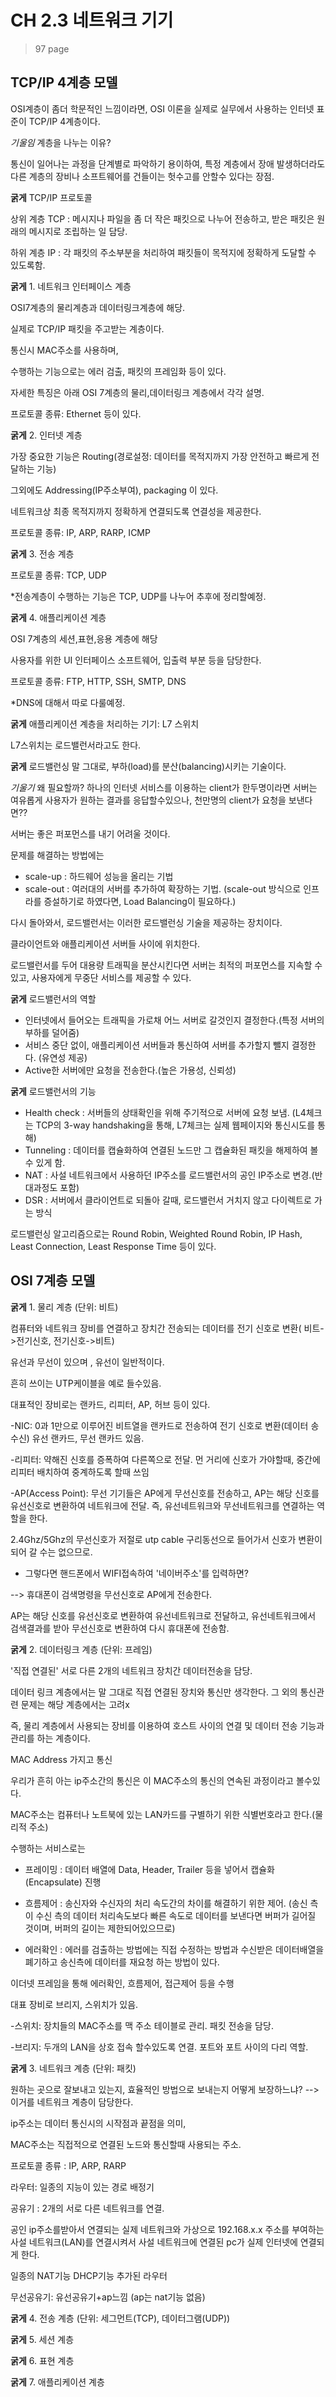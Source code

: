# CH 2.3 네트워크 기기

> 97 page


## TCP/IP 4계층 모델
OSI계층이 좀더 학문적인 느낌이라면, OSI 이론을 실제로 실무에서 사용하는 인터넷 표준이 TCP/IP 4계층이다.

 

*기울임* 계층을 나누는 이유?

통신이 일어나는 과정을 단계별로 파악하기 용이하여, 특정 계층에서 장애 발생하더라도 다른 계층의 장비나 소프트웨어를 건들이는 헛수고를 안할수 있다는 장점.

 

**굵게** TCP/IP 프로토콜

상위 계층 TCP : 메시지나 파일을 좀 더 작은 패킷으로 나누어 전송하고, 받은 패킷은 원래의 메시지로 조립하는 일 담당.

하위 계층 IP : 각 패킷의 주소부분을 처리하여 패킷들이 목적지에 정확하게 도달할 수 있도록함.

 

**굵게** 1. 네트워크 인터페이스 계층

OSI7계층의 물리계층과 데이터링크계층에 해당.

실제로 TCP/IP 패킷을 주고받는 계층이다. 

 

통신시 MAC주소를 사용하며,

수행하는 기능으로는 에러 검출, 패킷의 프레임화 등이 있다.

자세한 특징은 아래 OSI 7계층의 물리,데이터링크 계층에서 각각 설명.

 

프로토콜 종류: Ethernet 등이 있다.

 

**굵게** 2. 인터넷 계층

가장 중요한 기능은 Routing(경로설정: 데이터를 목적지까지 가장 안전하고 빠르게 전달하는 기능)

그외에도 Addressing(IP주소부여), packaging 이 있다.

 

네트워크상 최종 목적지까지 정확하게 연결되도록 연결성을 제공한다.

 

프로토콜 종류: IP, ARP, RARP, ICMP

 

**굵게** 3. 전송 계층

프로토콜 종류: TCP, UDP

 

*전송계층이 수행하는 기능은 TCP, UDP를 나누어 추후에 정리할예정.

 

**굵게** 4. 애플리케이션 계층

OSI 7계층의 세션,표현,응용 계층에 해당

사용자를 위한 UI 인터페이스 소프트웨어, 입출력 부분 등을 담당한다.

 

프로토콜 종류: FTP, HTTP, SSH, SMTP, DNS 

 

*DNS에 대해서 따로 다룰예정.


**굵게** 애플리케이션 계층을 처리하는 기기: L7 스위치


L7스위치는 로드밸런서라고도 한다.


**굵게** 로드밸런싱
말 그대로, 부하(load)를 분산(balancing)시키는 기술이다.

*기울기* 왜 필요할까?
하나의 인터넷 서비스를 이용하는 client가 한두명이라면 서버는 여유롭게 사용자가 원하는 결과를 응답할수있으나, 천만명의 client가 요청을 보낸다면??

서버는 좋은 퍼포먼스를 내기 어려울 것이다.

문제를 해결하는 방법에는
  - scale-up  : 하드웨어 성능을 올리는 기법
  - scale-out : 여러대의 서버를 추가하여 확장하는 기법. 
    (scale-out 방식으로 인프라를 증설하기로 하였다면, Load Balancing이 필요하다.)


다시 돌아와서, 로드밸런서는 이러한 로드밸런싱 기술을 제공하는 장치이다.
 
클라이언트와 애플리케이션 서버들 사이에 위치한다.

로드밸런서를 두어 대용량 트래픽을 분산시킨다면 서버는 최적의 퍼포먼스를 지속할 수 있고, 사용자에게 무중단 서비스를 제공할 수 있다.

**굵게** 로드밸런서의 역할
 - 인터넷에서 들어오는 트래픽을 가로채 어느 서버로 갈것인지 결정한다.(특정 서버의 부하를 덜어줌)
 - 서비스 중단 없이, 애플리케이션 서버들과 통신하여 서버를 추가할지 뺄지 결정한다. (유연성 제공)
 - Active한 서버에만 요청을 전송한다.(높은 가용성, 신뢰성)


**굵게** 로드밸런서의 기능
 - Health check : 서버들의 상태확인을 위해 주기적으로 서버에 요청 보냄. (L4체크는 TCP의 3-way handshaking을 통해, L7체크는 실제 웹페이지와 통신시도를 통해)
 - Tunneling : 데이터를 캡슐화하여 연결된 노드만 그 캡슐화된 패킷을 해제하여 볼 수 있게 함.
 - NAT : 사설 네트워크에서 사용하던 IP주소를 로드밸런서의 공인 IP주소로 변경.(반대과정도 포함)
 - DSR : 서버에서 클라이언트로 되돌아 갈때, 로드밸런서 거치지 않고 다이렉트로 가는 방식


로드밸런싱 알고리즘으로는
 Round Robin, Weighted Round Robin, IP Hash, Least Connection, Least Response Time 등이 있다.




## OSI 7계층 모델
 

**굵게** 1. 물리 계층 (단위: 비트)

  컴퓨터와 네트워크 장비를 연결하고 장치간 전송되는 데이터를 전기 신호로 변환( 비트->전기신호, 전기신호->비트)

  유선과 무선이 있으며 , 유선이 일반적이다.

  흔히 쓰이는 UTP케이블을 예로 들수있음.

 

대표적인 장비로는 랜카드, 리피터, AP, 허브 등이 있다.

-NIC: 0과 1만으로 이루어진 비트열을 랜카드로 전송하여 전기 신호로 변환(데이터 송수신)
 유선 랜카드, 무선 랜카드 있음.

-리피터: 약해진 신호를 증폭하여 다른쪽으로 전달.
먼 거리에 신호가 가야할때, 중간에 리피터 배치하여 중계하도록 할때 쓰임

-AP(Access Point): 무선 기기들은 AP에게 무선신호를 전송하고, AP는 해당 신호를 유선신호로 변환하여 네트워크에 전달. 즉, 유선네트워크와 무선네트워크를 연결하는 역할을 한다.


2.4Ghz/5Ghz의 무선신호가 저절로 utp cable 구리동선으로 들어가서 신호가 변환이 되어 갈 수는 없으므로.


* 그렇다면 핸드폰에서 WIFI접속하여 '네이버주소'를 입력하면?

--> 휴대폰이 검색명령을 무선신호로 AP에게 전송한다.

AP는 해당 신호를 유선신호로 변환하여 유선네트워크로 전달하고, 유선네트워크에서 검색결과를 받아 무선신호로 변환하여 다시 휴대폰에 전송함.  

 

**굵게** 2. 데이터링크 계층 (단위: 프레임)

'직접 연결된' 서로 다른 2개의 네트워크 장치간 데이터전송을 담당. 

데이터 링크 계층에서는 말 그대로 직접 연결된 장치와 통신만 생각한다. 그 외의 통신관련 문제는 해당 계층에서는 고려x

즉, 물리 계층에서 사용되는 장비를 이용하여 호스트 사이의 연결 및 데이터 전송 기능과 관리를 하는 계층이다.

 

MAC Address 가지고 통신

우리가 흔히 아는 ip주소간의 통신은 이 MAC주소의 통신의 연속된 과정이라고 볼수있다.

MAC주소는 컴퓨터나 노트북에 있는 LAN카드를 구별하기 위한 식별번호라고 한다.(물리적 주소)

 

수행하는 서비스로는

- 프레이밍 : 데이터 배열에 Data, Header, Trailer 등을 넣어서 캡슐화(Encapsulate) 진행 

- 흐름제어 : 송신자와 수신자의 처리 속도간의 차이를 해결하기 위한 제어. (송신 측이 수신 측의 데이터 처리속도보다 빠른 속도로 데이터를 보낸다면 버퍼가 길어질 것이며, 버퍼의 길이는 제한되어있으므로)

- 에러확인 : 에러를 검출하는 방법에는 직접 수정하는 방법과 수신받은 데이터배열을 폐기하고 송신측에 데이터를 재요청 하는 방법이 있다.

 

이더넷 프레임을 통해 에러확인, 흐름제어, 접근제어 등을 수행

 

대표 장비로 브리지, 스위치가 있음.

-스위치: 장치들의 MAC주소를 맥 주소 테이블로 관리. 패킷 전송을 담당.

-브리지: 두개의 LAN을 상호 접속 할수있도록 연결.
 포트와 포트 사이의 다리 역할.

 

**굵게** 3. 네트워크 계층 (단위: 패킷)

원하는 곳으로 잘보내고 있는지, 효율적인 방법으로 보내는지 어떻게 보장하느냐? -->이거를 네트워크 계층이 담당한다.

 

ip주소는 데이터 통신시의 시작점과 끝점을 의미,

MAC주소는 직접적으로 연결된 노드와 통신할때 사용되는 주소.

 

프로토콜 종류 : IP, ARP, RARP

 

라우터: 일종의 지능이 있는 경로 배정기

공유기 : 2개의 서로 다른 네트워크를 연결.


공인 ip주소를받아서 연결되는 실제 네트워크와 가상으로 192.168.x.x 주소를 부여하는 사설 네트워크(LAN)를 연결시켜서 사설 네트워크에 연결된 pc가 실제 인터넷에 연결되게 한다.

일종의 NAT기능 DHCP기능 추가된 라우터

무선공유기: 유선공유기+ap느낌 (ap는 nat기능 없음)



**굵게** 4. 전송 계층 (단위: 세그먼트(TCP), 데이터그램(UDP))

**굵게** 5. 세션 계층

**굵게** 6. 표현 계층

**굵게** 7. 애플리케이션 계층
